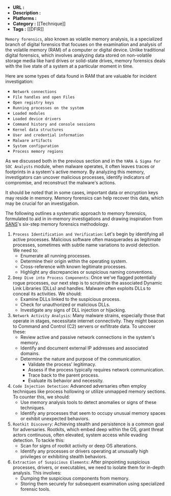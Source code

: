- **URL :** 
- **Description :** 
- **Platforms :** 
- **Category :** [[Technique]]
- **Tags :** [[DFIR]]

`Memory forensics`, also known as volatile memory analysis, is a specialized branch of digital forensics that focuses on the examination and analysis of the volatile memory (RAM) of a computer or digital device. Unlike traditional digital forensics, which involves analyzing data stored on non-volatile storage media like hard drives or solid-state drives, memory forensics deals with the live state of a system at a particular moment in time.

Here are some types of data found in RAM that are valuable for incident investigation:
- `Network connections`
- `File handles and open Files`
- `Open registry keys`
- `Running processes on the system`
- `Loaded modules`
- `Loaded device drivers`
- `Command history and console sessions`
- `Kernel data structures`
- `User and credential information`
- `Malware artifacts`
- `System configuration`
- `Process memory regions`

As we discussed both in the previous section and in the `YARA & Sigma for SOC Analysts` module, when malware operates, it often leaves traces or footprints in a system's active memory. By analyzing this memory, investigators can uncover malicious processes, identify indicators of compromise, and reconstruct the malware's actions.

It should be noted that in some cases, important data or encryption keys may reside in memory. Memory forensics can help recover this data, which may be crucial for an investigation.

The following outlines a systematic approach to memory forensics, formulated to aid in in-memory investigations and drawing inspiration from [SANS](https://www.sans.org/)'s six-step memory forensics methodology.

1. `Process Identification and Verification`: Let's begin by identifying all active processes. Malicious software often masquerades as legitimate processes, sometimes with subtle name variations to avoid detection. We need to:
    - Enumerate all running processes.
    - Determine their origin within the operating system.
    - Cross-reference with known legitimate processes.
    - Highlight any discrepancies or suspicious naming conventions.
2. `Deep Dive into Process Components`: Once we've flagged potentially rogue processes, our next step is to scrutinize the associated Dynamic Link Libraries (DLLs) and handles. Malware often exploits DLLs to conceal its activities. We should:
    - Examine DLLs linked to the suspicious process.
    - Check for unauthorized or malicious DLLs.
    - Investigate any signs of DLL injection or hijacking.
3. `Network Activity Analysis`: Many malware strains, especially those that operate in stages, necessitate internet connectivity. They might beacon to Command and Control (C2) servers or exfiltrate data. To uncover these:
    - Review active and passive network connections in the system's memory.
    - Identify and document external IP addresses and associated domains.
    - Determine the nature and purpose of the communication.
        - Validate the process' legitimacy.
        - Assess if the process typically requires network communication.
        - Trace back to the parent process.
        - Evaluate its behavior and necessity.
4. `Code Injection Detection`: Advanced adversaries often employ techniques like process hollowing or utilize unmapped memory sections. To counter this, we should:
    - Use memory analysis tools to detect anomalies or signs of these techniques.
    - Identify any processes that seem to occupy unusual memory spaces or exhibit unexpected behaviors.
5. `Rootkit Discovery`: Achieving stealth and persistence is a common goal for adversaries. Rootkits, which embed deep within the OS, grant threat actors continuous, often elevated, system access while evading detection. To tackle this:
    - Scan for signs of rootkit activity or deep OS alterations.
    - Identify any processes or drivers operating at unusually high privileges or exhibiting stealth behaviors.
6. `Extraction of Suspicious Elements`: After pinpointing suspicious processes, drivers, or executables, we need to isolate them for in-depth analysis. This involves:
    - Dumping the suspicious components from memory.
    - Storing them securely for subsequent examination using specialized forensic tools.
